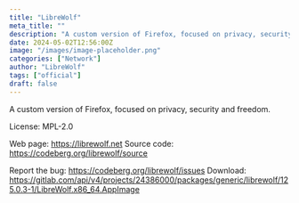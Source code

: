 ```yaml
---
title: "LibreWolf"
meta_title: ""
description: "A custom version of Firefox, focused on privacy, security and freedom."
date: 2024-05-02T12:56:00Z
image: "/images/image-placeholder.png"
categories: ["Network"]
author: "LibreWolf"
tags: ["official"]
draft: false
---
```


A custom version of Firefox, focused on privacy, security and freedom.

License: MPL-2.0

Web page: https://librewolf.net
Source code: https://codeberg.org/librewolf/source

Report the bug: https://codeberg.org/librewolf/issues
Download: https://gitlab.com/api/v4/projects/24386000/packages/generic/librewolf/125.0.3-1/LibreWolf.x86_64.AppImage
